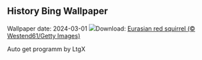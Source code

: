 ## History Bing Wallpaper
Wallpaper date: 2024-03-01
![](https://www.bing.com/th?id=OHR.LeapingSquirrel_EN-CA7454002692_UHD.jpg&w=1000)Download: [Eurasian red squirrel (© Westend61/Getty Images)](https://www.bing.com/th?id=OHR.LeapingSquirrel_EN-CA7454002692_UHD.jpg)

Auto get programm by LtgX
